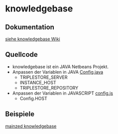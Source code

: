 # knowledgebase

## Dokumentation
[siehe knowledgebase Wiki](../../wiki)

## Quellcode
* knowledgebase ist ein JAVA Netbeans Projekt.
* Anpassen der Variablen in JAVA [Config.java](/blob/master/netbeans/knowledgebase/src/main/webapp/config.js)
  * TRIPLESTORE_SERVER
  * INSTANCE_HOST
  * TRIPLESTORE_REPOSITORY
* Anpassen der Variablen in JAVASCRIPT [config.js](/blob/master/netbeans/knowledgebase/src/main/webapp/config.js)
  * Config.HOST

## Beispiele
[mainzed knowledgebase](http://labeling.i3mainz.hs-mainz.de/knowledgebase/)
